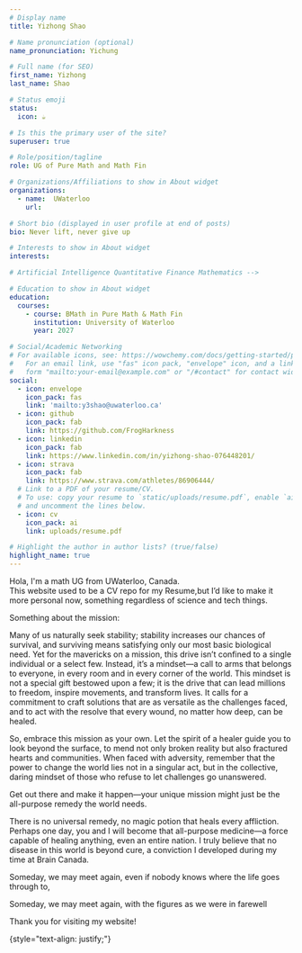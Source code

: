 ```yaml
---
# Display name
title: Yizhong Shao

# Name pronunciation (optional)
name_pronunciation: Yichung

# Full name (for SEO)
first_name: Yizhong
last_name: Shao

# Status emoji
status:
  icon: ☕️

# Is this the primary user of the site?
superuser: true

# Role/position/tagline
role: UG of Pure Math and Math Fin

# Organizations/Affiliations to show in About widget
organizations:
  - name:  UWaterloo
    url:

# Short bio (displayed in user profile at end of posts)
bio: Never lift, never give up

# Interests to show in About widget
interests:

# Artificial Intelligence Quantitative Finance Mathematics -->

# Education to show in About widget
education:
  courses:
    - course: BMath in Pure Math & Math Fin
      institution: University of Waterloo
      year: 2027

# Social/Academic Networking
# For available icons, see: https://wowchemy.com/docs/getting-started/page-builder/#icons
#   For an email link, use "fas" icon pack, "envelope" icon, and a link in the
#   form "mailto:your-email@example.com" or "/#contact" for contact widget.
social:
  - icon: envelope
    icon_pack: fas
    link: 'mailto:y3shao@uwaterloo.ca'
  - icon: github
    icon_pack: fab
    link: https://github.com/FrogHarkness
  - icon: linkedin
    icon_pack: fab
    link: https://www.linkedin.com/in/yizhong-shao-076448201/
  - icon: strava
    icon_pack: fab
    link: https://www.strava.com/athletes/86906444/
  # Link to a PDF of your resume/CV.
  # To use: copy your resume to `static/uploads/resume.pdf`, enable `ai` icons in `params.yaml`,
  # and uncomment the lines below.
  - icon: cv
    icon_pack: ai
    link: uploads/resume.pdf

# Highlight the author in author lists? (true/false)
highlight_name: true
---
```


Hola, I'm a math UG from UWaterloo, Canada.  
This website used to be a CV repo for my Resume,but I’d like to make it more personal now, something regardless of science and tech things.

Something about the mission:

Many of us naturally seek stability; stability increases our chances of survival, and surviving means satisfying only our most basic biological need. Yet for the mavericks on a mission, this drive isn’t confined to a single individual or a select few. Instead, it’s a mindset—a call to arms that belongs to everyone, in every room and in every corner of the world. 
This mindset is not a special gift bestowed upon a few; it is the drive that can lead millions to freedom, inspire movements, and transform lives. It calls for a commitment to craft solutions that are as versatile as the challenges faced, and to act with the resolve that every wound, no matter how deep, can be healed.

So, embrace this mission as your own. Let the spirit of a healer guide you to look beyond the surface, to mend not only broken reality but also fractured hearts and communities. When faced with adversity, remember that the power to change the world lies not in a singular act, but in the collective, daring mindset of those who refuse to let challenges go unanswered.

Get out there and make it happen—your unique mission might just be the all-purpose remedy the world needs.

There is no universal remedy, no magic potion that heals every affliction. Perhaps one day, you and I will become that all-purpose medicine—a force capable of healing anything, even an entire nation. I truly believe that no disease in this world is beyond cure, a conviction I developed during my time at Brain Canada.

Someday, we may meet again, even if nobody knows where the life goes through to,

Someday, we may meet again, with the figures as we were in farewell

Thank you for visiting my website!

{style="text-align: justify;"}
